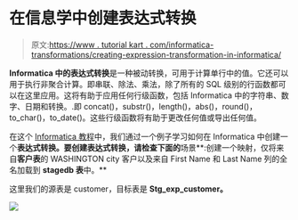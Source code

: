 # 在信息学中创建表达式转换

> 原文:[https://www . tutorial kart . com/informatica-transformations/creating-expression-transformation-in-informatica/](https://www.tutorialkart.com/informatica-transformations/creating-expression-transformation-in-informatica/)

**Informatica 中的表达式转换**是一种被动转换，可用于计算单行中的值。它还可以用于执行非聚合计算。即串联、除法、乘法，除了所有的 SQL 级别的行函数都可以在这里应用。这将有助于应用任何行级函数，包括 Informatica 中的字符串、数字、日期和转换。.即 concat()，substr()，length()，abs()，round()，to_char()，to_date()。这些行级函数将有助于更改任何值或导出任何值。

在这个 [Informatica 教程](https://www.tutorialkart.com/informatica-tutorial/)中，我们通过一个例子学习如何在 Informatica 中创建一个**表达式转换。要创建表达式转换，请检查下面的**场景**:创建一个映射，仅将来自**客户表**的 WASHINGTON city 客户以及来自 First Name 和 Last Name 列的全名加载到 **stagedb 表**中。**

这里我们的源表是 customer，目标表是 **Stg_exp_customer。**

[![](../Images/925da31b32d6bc3827932f6c8afb11bb.png)](https://www.tutorialkart.com/)